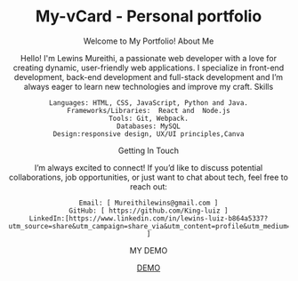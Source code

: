 <div align="center">

# My-vCard - Personal portfolio
Welcome to My Portfolio!
About Me

Hello! I'm Lewins Mureithi, a passionate web developer with a love for creating dynamic, user-friendly web applications. I specialize in front-end development, back-end development and full-stack development and I’m always eager to learn new technologies and improve my craft.
Skills

    Languages: HTML, CSS, JavaScript, Python and Java.
    Frameworks/Libraries:  React and  Node.js
    Tools: Git, Webpack.
    Databases: MySQL
    Design:responsive design, UX/UI principles,Canva

Getting In Touch

I’m always excited to connect! If you’d like to discuss potential collaborations, job opportunities, or just want to chat about tech, feel free to reach out:

    Email: [ Mureithilewins@gmail.com ]
    GitHub: [ https://github.com/King-luiz ]
    LinkedIn:[https://www.linkedin.com/in/lewins-luiz-b864a5337?utm_source=share&utm_campaign=share_via&utm_content=profile&utm_medium=android_app ]

MY DEMO
<div >
    <a href = "https://king-luiz.github.io/Current-Portfolio/">DEMO </a>
</div>

